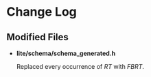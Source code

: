 # Change Log


## Modified Files
- **lite/schema/schema_generated.h**

  Replaced every occurrence of *RT* with *FBRT*.
